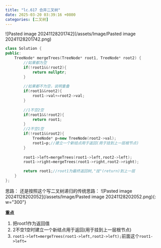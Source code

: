 ```yaml
---
title: "lc.617 合并二叉树"
date: 2025-03-20 03:39:16 +0800
categories: [二叉树]
---
```


![Pasted image 20241128201742](/assets/Image/Pasted image 20241128201742.png)

```cpp
class Solution {
public:
    TreeNode* mergeTrees(TreeNode* root1, TreeNode* root2) {
        //如果都为空
        if(!root1&&!root2){
            return nullptr;
        }
        
        //如果都不为空，说明重叠
        if(root1&&root2){
            root1->val+=root2->val;
        }
        
		//1不空2空
        if(root1&&!root2){
            return root1;
        }
		//2不空1空
        if(!root1&&root2){
            TreeNode* p=new TreeNode(root2->val);
            root1=p;//建立一个新结点用于返回(用于挂到上一层根节点)
        }
        
        root1->left=mergeTrees(root1->left,root2->left);
        root1->right=mergeTrees(root1->right,root2->right);

        return root1;//root1为最终返回树,"挂"(return)到上一层
    }
};
```

思路：
还是按照这个写二叉树递归的传统思路：
![Pasted image 20241128202052](/assets/Image/Pasted image 20241128202052.png){: w="300"}

****重点****
1. 把root1作为返回值
2. 2不空1空时建立一个新结点用于返回(用于挂到上一层根节点)
3. `root1->left=mergeTrees(root1->left,root2->left);`前面这个`root1->left=`
